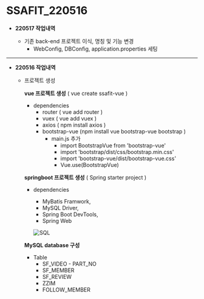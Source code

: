 # SSAFIT_220516
- **220517 작업내역**

  - 기존 back-end 프로젝트 이식, 명칭 및 기능 변경
    -  WebConfig, DBConfig, application.properties 세팅



--------------
- **220516 작업내역**

  - 프로젝트 생성

    **vue 프로젝트 생성** ( vue create ssafit-vue )

    - dependencies
      - router ( vue add router )
      - vuex ( vue add vuex )
      - axios ( npm install axios )
      - bootstrap-vue (npm install vue bootstrap-vue bootstrap )
        - main.js 추가
          - import BootstrapVue from 'bootstrap-vue'
          - import 'bootstrap/dist/css/bootstrap.min.css'
          - import 'bootstrap-vue/dist/bootstrap-vue.css'
          - Vue.use(BootstrapVue)

    **springboot 프로젝트 생성** ( Spring starter project )

    - dependencies
      - MyBatis Framwork,
      - MySQL Driver,
      - Spring Boot DevTools,
      - Spring Web
      
      ![SQL](https://github.com/anveloper/VUSP_SSAFIT_220516/blob/main/ssafit-mysql/sql_v1.JPG)
      
    **MySQL database 구성** 
    
    - Table
      - SF_VIDEO - PART_NO
      - SF_MEMBER
      - SF_REVIEW
      - ZZIM
      - FOLLOW_MEMBER





    
